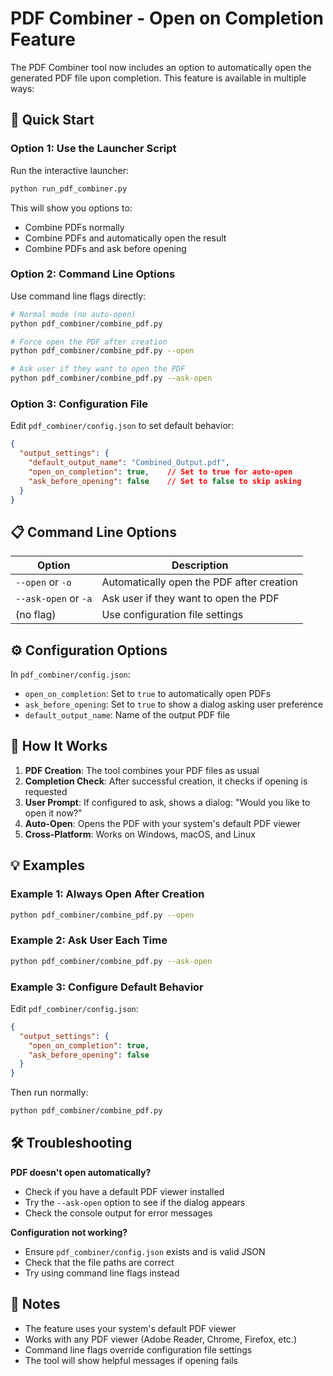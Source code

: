 # PDF Combiner - Open on Completion Feature

The PDF Combiner tool now includes an option to automatically open the generated PDF file upon completion. This feature is available in multiple ways:

## 🚀 Quick Start

### Option 1: Use the Launcher Script
Run the interactive launcher:
```bash
python run_pdf_combiner.py
```

This will show you options to:
- Combine PDFs normally
- Combine PDFs and automatically open the result
- Combine PDFs and ask before opening

### Option 2: Command Line Options
Use command line flags directly:

```bash
# Normal mode (no auto-open)
python pdf_combiner/combine_pdf.py

# Force open the PDF after creation
python pdf_combiner/combine_pdf.py --open

# Ask user if they want to open the PDF
python pdf_combiner/combine_pdf.py --ask-open
```

### Option 3: Configuration File
Edit `pdf_combiner/config.json` to set default behavior:

```json
{
  "output_settings": {
    "default_output_name": "Combined_Output.pdf",
    "open_on_completion": true,    // Set to true for auto-open
    "ask_before_opening": false    // Set to false to skip asking
  }
}
```

## 📋 Command Line Options

| Option | Description |
|--------|-------------|
| `--open` or `-o` | Automatically open the PDF after creation |
| `--ask-open` or `-a` | Ask user if they want to open the PDF |
| (no flag) | Use configuration file settings |

## ⚙️ Configuration Options

In `pdf_combiner/config.json`:

- `open_on_completion`: Set to `true` to automatically open PDFs
- `ask_before_opening`: Set to `true` to show a dialog asking user preference
- `default_output_name`: Name of the output PDF file

## 🔧 How It Works

1. **PDF Creation**: The tool combines your PDF files as usual
2. **Completion Check**: After successful creation, it checks if opening is requested
3. **User Prompt**: If configured to ask, shows a dialog: "Would you like to open it now?"
4. **Auto-Open**: Opens the PDF with your system's default PDF viewer
5. **Cross-Platform**: Works on Windows, macOS, and Linux

## 💡 Examples

### Example 1: Always Open After Creation
```bash
python pdf_combiner/combine_pdf.py --open
```

### Example 2: Ask User Each Time
```bash
python pdf_combiner/combine_pdf.py --ask-open
```

### Example 3: Configure Default Behavior
Edit `pdf_combiner/config.json`:
```json
{
  "output_settings": {
    "open_on_completion": true,
    "ask_before_opening": false
  }
}
```

Then run normally:
```bash
python pdf_combiner/combine_pdf.py
```

## 🛠️ Troubleshooting

**PDF doesn't open automatically?**
- Check if you have a default PDF viewer installed
- Try the `--ask-open` option to see if the dialog appears
- Check the console output for error messages

**Configuration not working?**
- Ensure `pdf_combiner/config.json` exists and is valid JSON
- Check that the file paths are correct
- Try using command line flags instead

## 📝 Notes

- The feature uses your system's default PDF viewer
- Works with any PDF viewer (Adobe Reader, Chrome, Firefox, etc.)
- Command line flags override configuration file settings
- The tool will show helpful messages if opening fails 